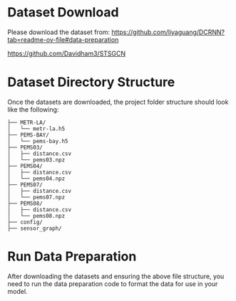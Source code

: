 # Dataset Download
Please download the dataset from: 
https://github.com/liyaguang/DCRNN?tab=readme-ov-file#data-preparation

https://github.com/Davidham3/STSGCN

# Dataset Directory Structure

Once the datasets are downloaded, the project folder structure should look like the following:
```plaintext
├── METR-LA/                  
│   └── metr-la.h5
├── PEMS-BAY/                
│   └── pems-bay.h5
├── PEMS03/
│   ├── distance.csv           
│   └── pems03.npz
├── PEMS04/
│   ├── distance.csv           
│   └── pems04.npz
├── PEMS07/  
│   ├── distance.csv   
│   └── pems07.npz
├── PEMS08/  
│   ├── distance.csv   
│   └── pems08.npz
├── config/
├── sensor_graph/   
```

# Run Data Preparation
After downloading the datasets and ensuring the above file structure, you need to run the data preparation code to format the data for use in your model.
